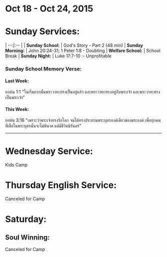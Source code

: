 # Oct 18 - Oct 24, 2015
# Sunday Services:

| --:|:-- |
| **Sunday School:**  |	God's Story - Part 2 (48 min)
| **Sunday Morning:** |	John 20:24-31; 1 Peter 1:8 - Doubting
| **Welfare School:** |	School Break
| **Sunday Night:**   | Luke 17:7-10 :- Unprofitable

### Sunday School Memory Verse:
#### Last Week: 
ยอห์น 1:1 "ในเริ่มแรกนั้นพระวาทะทรงเป็นอยู่แล้ว และพระวาทะทรงอยู่กับพระเจ้า และพระวาทะทรงเป็นพระเจ้า"

#### This Week:
ยอห์น 3:16 "เพราะว่าพระเจ้าทรงรักโลก จนได้ทรงประทานพระบุตรองค์เดียวของพระองค์ เพื่อทุกคนที่เชื่อในพระบุตรนั้นจะไม่พินาศ แต่มีชีวิตนิรันดร์"

---
# Wednesday Service:
Kids Camp


# Thursday English Service:
Canceled for Camp

# Saturday:

## Soul Winning:
Canceled for Camp
